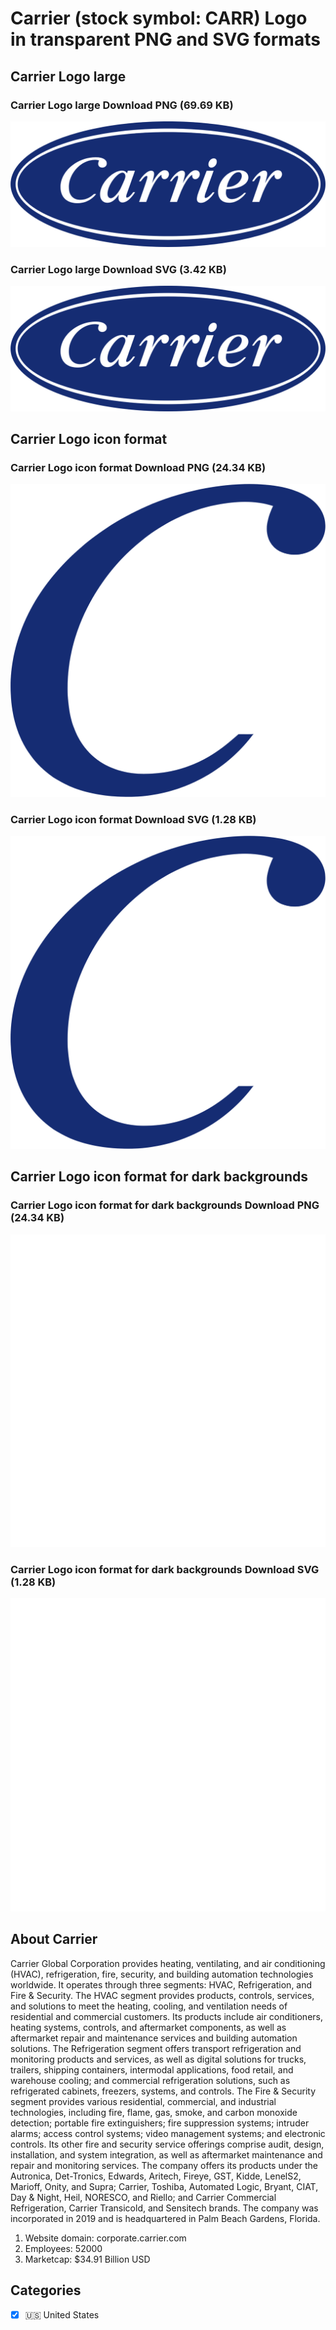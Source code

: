 # Carrier (stock symbol: CARR) Logo in transparent PNG and SVG formats

## Carrier Logo large

### Carrier Logo large Download PNG (69.69 KB)

![Carrier Logo large Download PNG (69.69 KB)](/img/orig/CARR_BIG-5356fab5.png)

### Carrier Logo large Download SVG (3.42 KB)

![Carrier Logo large Download SVG (3.42 KB)](/img/orig/CARR_BIG-46dedf63.svg)

## Carrier Logo icon format

### Carrier Logo icon format Download PNG (24.34 KB)

![Carrier Logo icon format Download PNG (24.34 KB)](/img/orig/CARR-5bb29961.png)

### Carrier Logo icon format Download SVG (1.28 KB)

![Carrier Logo icon format Download SVG (1.28 KB)](/img/orig/CARR-608006b2.svg)

## Carrier Logo icon format for dark backgrounds

### Carrier Logo icon format for dark backgrounds Download PNG (24.34 KB)

![Carrier Logo icon format for dark backgrounds Download PNG (24.34 KB)](/img/orig/CARR.D-9e4feecc.png)

### Carrier Logo icon format for dark backgrounds Download SVG (1.28 KB)

![Carrier Logo icon format for dark backgrounds Download SVG (1.28 KB)](/img/orig/CARR.D-cf5665cd.svg)

## About Carrier

Carrier Global Corporation provides heating, ventilating, and air conditioning (HVAC), refrigeration, fire, security, and building automation technologies worldwide. It operates through three segments: HVAC, Refrigeration, and Fire & Security. The HVAC segment provides products, controls, services, and solutions to meet the heating, cooling, and ventilation needs of residential and commercial customers. Its products include air conditioners, heating systems, controls, and aftermarket components, as well as aftermarket repair and maintenance services and building automation solutions. The Refrigeration segment offers transport refrigeration and monitoring products and services, as well as digital solutions for trucks, trailers, shipping containers, intermodal applications, food retail, and warehouse cooling; and commercial refrigeration solutions, such as refrigerated cabinets, freezers, systems, and controls. The Fire & Security segment provides various residential, commercial, and industrial technologies, including fire, flame, gas, smoke, and carbon monoxide detection; portable fire extinguishers; fire suppression systems; intruder alarms; access control systems; video management systems; and electronic controls. Its other fire and security service offerings comprise audit, design, installation, and system integration, as well as aftermarket maintenance and repair and monitoring services. The company offers its products under the Autronica, Det-Tronics, Edwards, Aritech, Fireye, GST, Kidde, LenelS2, Marioff, Onity, and Supra; Carrier, Toshiba, Automated Logic, Bryant, CIAT, Day & Night, Heil, NORESCO, and Riello; and Carrier Commercial Refrigeration, Carrier Transicold, and Sensitech brands. The company was incorporated in 2019 and is headquartered in Palm Beach Gardens, Florida.

1. Website domain: corporate.carrier.com
2. Employees: 52000
3. Marketcap: $34.91 Billion USD


## Categories
- [x] 🇺🇸 United States
